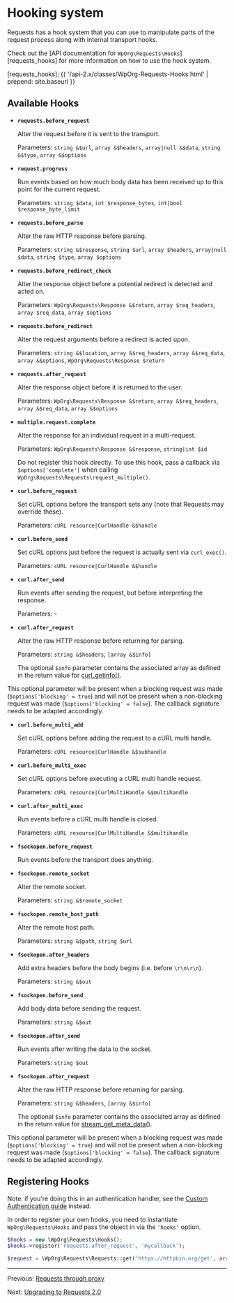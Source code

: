 Hooking system
==============

Requests has a hook system that you can use to manipulate parts of the request
process along with internal transport hooks.

Check out the [API documentation for `WpOrg\Requests\Hooks`][requests_hooks] for more
information on how to use the hook system.

[requests_hooks]: {{ '/api-2.x/classes/WpOrg-Requests-Hooks.html' | prepend: site.baseurl }}

Available Hooks
---------------

* **`requests.before_request`**

    Alter the request before it is sent to the transport.

    Parameters: `string &$url`, `array &$headers`, `array|null &$data`,
    `string &$type`, `array &$options`

* **`request.progress`**

    Run events based on how much body data has been received up to this point for the current request.

    Parameters: `string $data`, `int $response_bytes`, `int|bool $response_byte_limit`

* **`requests.before_parse`**

    Alter the raw HTTP response before parsing.

    Parameters: `string &$response`, `string $url`, `array $headers`,
    `array|null $data`, `string $type`, `array $options`

* **`requests.before_redirect_check`**

    Alter the response object before a potential redirect is detected and acted on.

    Parameters: `WpOrg\Requests\Response &$return`, `array $req_headers`,
    `array $req_data`, `array $options`

* **`requests.before_redirect`**

    Alter the request arguments before a redirect is acted upon.

    Parameters: `string &$location`, `array &$req_headers`, `array &$req_data`,
    `array &$options`, `WpOrg\Requests\Response $return`

* **`requests.after_request`**

    Alter the response object before it is returned to the user.

    Parameters: `WpOrg\Requests\Response &$return`, `array &$req_headers`,
    `array &$req_data`, `array &$options`

* **`multiple.request.complete`**

    Alter the response for an individual request in a multi-request.

    Parameters: `WpOrg\Requests\Response &$response`, `string|int $id`

    Do not register this hook directly.
    To use this hook, pass a callback via `$options['complete']` when calling
    `WpOrg\Requests\Requests\request_multiple()`.

* **`curl.before_request`**

    Set cURL options before the transport sets any (note that Requests may
    override these).

    Parameters: `cURL resource|CurlHandle &$handle`

* **`curl.before_send`**

    Set cURL options just before the request is actually sent via `curl_exec()`.

    Parameters: `cURL resource|CurlHandle &$handle`

* **`curl.after_send`**

    Run events after sending the request, but before interpreting the response.

    Parameters: -

* **`curl.after_request`**

    Alter the raw HTTP response before returning for parsing.

    Parameters: `string &$headers`, `[array &$info]`

    The optional `$info` parameter contains the associated array as defined in
    the return value for [curl_getinfo()](https://www.php.net/curl-getinfo#refsect1-function.curl-getinfo-returnvalues).

This optional parameter will be present when a blocking request was made (`$options['blocking' = true`) and will not be present when a non-blocking request was made (`$options['blocking' = false`). The callback signature needs to be adapted accordingly.

* **`curl.before_multi_add`**

    Set cURL options before adding the request to a cURL multi handle.

    Parameters: `cURL resource|CurlHandle &$subhandle`

* **`curl.before_multi_exec`**

    Set cURL options before executing a cURL multi handle request.

    Parameters: `cURL resource|CurlMultiHandle &$multihandle`

* **`curl.after_multi_exec`**

    Run events before a cURL multi handle is closed.

    Parameters: `cURL resource|CurlMultiHandle &$multihandle`

* **`fsockopen.before_request`**

    Run events before the transport does anything.

* **`fsockopen.remote_socket`**

    Alter the remote socket.

    Parameters: `string &$remote_socket`

* **`fsockopen.remote_host_path`**

    Alter the remote host path.

    Parameters: `string &$path`, `string $url`

* **`fsockopen.after_headers`**

    Add extra headers before the body begins (i.e. before `\r\n\r\n`).

    Parameters: `string &$out`

* **`fsockopen.before_send`**

    Add body data before sending the request.

    Parameters: `string &$out`

* **`fsockopen.after_send`**

    Run events after writing the data to the socket.

    Parameters: `string $out`

* **`fsockopen.after_request`**

    Alter the raw HTTP response before returning for parsing.

    Parameters: `string &$headers`, `[array &$info]`

    The optional `$info` parameter contains the associated array as defined
    in the return value for [stream_get_meta_data()](https://www.php.net/stream-get-meta-data#refsect1-function.stream-get-meta-data-returnvalues).

This optional parameter will be present when a blocking request was made (`$options['blocking' = true`) and will not be present when a non-blocking request was made (`$options['blocking' = false`). The callback signature needs to be adapted accordingly.


Registering Hooks
-----------------
Note: if you're doing this in an authentication handler, see the [Custom
Authentication guide][authentication-custom] instead.

[authentication-custom]: authentication-custom.md

In order to register your own hooks, you need to instantiate `WpOrg\Requests\Hooks`
and pass the object in via the `'hooks'` option.

```php
$hooks = new \WpOrg\Requests\Hooks();
$hooks->register('requests.after_request', 'mycallback');

$request = \WpOrg\Requests\Requests::get('https://httpbin.org/get', array(), array('hooks' => $hooks));
```

***

Previous: [Requests through proxy](proxy.md)

Next: [Upgrading to Requests 2.0](upgrading.md)
